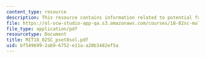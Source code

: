 ```yaml
---
content_type: resource
description: This resource contains information related to potential function.
file: https://ol-ocw-studio-app-qa.s3.amazonaws.com/courses/18-02sc-multivariable-calculus-fall-2010/bf5496992ab96752e11aa20b3482ef5a_MIT18_02SC_pset8sol.pdf
file_type: application/pdf
resourcetype: Document
title: MIT18_02SC_pset8sol.pdf
uid: bf549699-2ab9-6752-e11a-a20b3482ef5a
---
```

